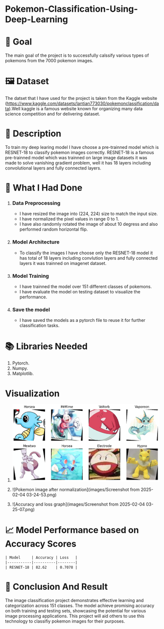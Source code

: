 # Pokemon-Classification-Using-Deep-Learning

# 🎯 Goal
The main goal of the project is to successfully calssify various types of pokemons from the 7000 pokemon images. 

# 🖼️ Dataset
The datset that I have used for the project is taken from the Kaggle website (https://www.kaggle.com/datasets/lantian773030/pokemonclassification/data).Well kaggle is a famous website known for organizing many data science competition and for delivering dataset.

# 🧾 Description
To train my deep learing model I have choose a pre-trainned model which is RESNET-18 to classify pokemon images correctly. RESNET-18 is a famous pre-trainned model which was trainned on large image datasets it was made to solve vanishing gradient problem, well it has 18 layers including convolutional layers and fully connected layers.

# 🧮 What I Had Done
1. ### Data Preprocessing ###
    * I have resized the image into (224, 224) size to match the input size.
    * I have normalized the pixel values in range 0 to 1.
    * I have also randomly rotated the image of about 10 degress and also performed random horizontal flip.

2. ### Model Architecture ###
    * To classify the images I have choose only the RESNET-18 model it has total of 18 layers including convlution layers and fully connected layers it  was trainned on imagenet dataset.

3. ### Model Training ###
    * I have trainned the model over 151 different classes of pokemons.
    * I have evaluate the model on testing dataset to visualize the performance.

4. ### Save the model ###
    * I have saved the models as a pytorch file to reuse it for further classification tasks.

# 📚 Libraries Needed
1. Pytorch.
2. Numpy.
3. Matplotlib.

# Visualization
1. ![Pokemon image before normalization](https://github.com/DeXtAr47-oss/Pokemon-Classification-Using-Deep-Learning/blob/49e3d5b0367a7e8554284f3ee8cc4ef07df2270e/images/Screenshot%20from%202025-02-04%2003-24-18.png)

2. ![Pokemon image after normalization](images/Screenshot from 2025-02-04 03-24-53.png)

3. ![Accuracy and loss graph](images/Screenshot from 2025-02-04 03-25-07.png)
 
# 📈 Model Performance based on Accuracy Scores

    | Model     | Accuracy | Loss   |
    |-----------|----------|--------|
    | RESNET-18 | 82.62    | 0.7078 |

# 📢 Conclusion And Result
The image classification project  demonstrates effective learning and categorization across 151 classes. The model achieve promising accuracy on both training and testing sets, showcasing the potential for various image processing applications. This project will aid others to use this technology to classifiy pokemon images for their purposes.
    

    
